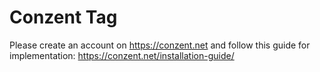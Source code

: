 # Conzent Tag

Please create an account on https://conzent.net and follow this guide for implementation: https://conzent.net/installation-guide/